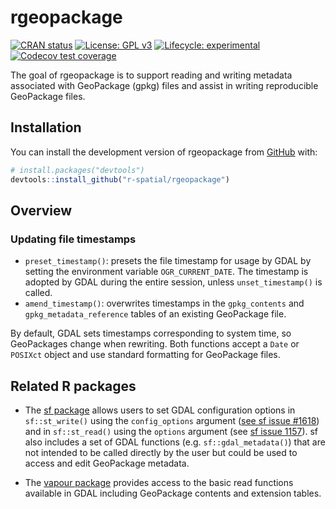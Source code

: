 
<!-- README.md is generated from README.Rmd. Please edit that file -->

# rgeopackage

<!-- badges: start -->

[![CRAN
status](https://www.r-pkg.org/badges/version/rgeopackage)](https://CRAN.R-project.org/package=rgeopackage)
[![License: GPL
v3](https://img.shields.io/badge/License-GPLv3-blue.svg)](https://www.gnu.org/licenses/gpl-3.0)
[![Lifecycle:
experimental](https://img.shields.io/badge/lifecycle-experimental-orange.svg)](https://lifecycle.r-lib.org/articles/stages.html#experimental)
[![Codecov test
coverage](https://codecov.io/gh/r-spatial/rgeopackage/branch/main/graph/badge.svg)](https://app.codecov.io/gh/r-spatial/rgeopackage?branch=main)
<!-- badges: end -->

The goal of rgeopackage is to support reading and writing metadata
associated with GeoPackage (gpkg) files and assist in writing
reproducible GeoPackage files.

## Installation

You can install the development version of rgeopackage from
[GitHub](https://github.com/) with:

``` r
# install.packages("devtools")
devtools::install_github("r-spatial/rgeopackage")
```

## Overview

### Updating file timestamps

- `preset_timestamp()`: presets the file timestamp for usage by GDAL by
  setting the environment variable `OGR_CURRENT_DATE`. The timestamp is
  adopted by GDAL during the entire session, unless `unset_timestamp()`
  is called.
- `amend_timestamp()`: overwrites timestamps in the `gpkg_contents` and
  `gpkg_metadata_reference` tables of an existing GeoPackage file.

By default, GDAL sets timestamps corresponding to system time, so
GeoPackages change when rewriting. Both functions accept a `Date` or
`POSIXct` object and use standard formatting for GeoPackage files.

## Related R packages

- The [sf package](https://r-spatial.github.io/sf/) allows users to set
  GDAL configuration options in `sf::st_write()` using the
  `config_options` argument ([see sf issue
  \#1618](https://github.com/r-spatial/sf/issues/1618#issuecomment-811231056))
  and in `sf::st_read()` using the `options` argument (see [sf issue
  1157](https://github.com/r-spatial/sf/issues/1157)). sf also includes
  a set of GDAL functions (e.g. `sf::gdal_metadata()`) that are not
  intended to be called directly by the user but could be used to access
  and edit GeoPackage metadata.

- The [vapour package](https://hypertidy.github.io/vapour/index.html)
  provides access to the basic read functions available in GDAL
  including GeoPackage contents and extension tables.
